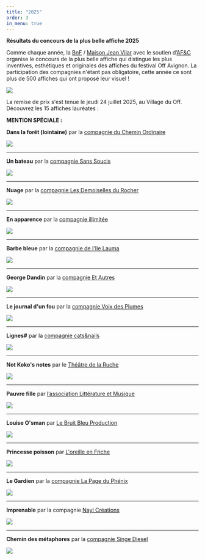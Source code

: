 ```yaml
---
title: "2025"
order: 3
in_menu: true
---
```

**Résultats du concours de la plus belle affiche 2025**

Comme chaque année, la [BnF](https://bnf.fr) / [Maison Jean Vilar](https://maisonjeanvilar.org/) avec le soutien d’[AF&C](https://www.festivaloffavignon.com/page/presentation-afc) organise le concours de la plus belle affiche qui distingue les plus inventives,  esthétiques et originales des affiches du festival Off Avignon. La participation des compagnies n'étant pas obligatoire, cette année ce sont plus de 500 affiches qui ont proposé leur visuel !

![](https://files.saty.re/affiches-festival-avignon/2025/OFF.jpg)

La remise de prix s'est tenue le jeudi 24 juillet 2025, au Village du Off. Découvrez les 15 affiches lauréates :

**MENTION SPÉCIALE :**

**Dans la forêt (lointaine)** par la [compagnie du Chemin Ordinaire](https://www.pony-production.com/dans-la-foret-lointaine)

![](https://files.saty.re/affiches-festival-avignon/2025/01-danslafor%C3%AAtlointaine.jpg)

---

**Un bateau** par la [compagnie Sans Soucis](https://compagniesanssoucis.com/bateau.php)

![](https://files.saty.re/affiches-festival-avignon/2025/02-unbateau.jpg)

---

**Nuage** par la [compagnie Les Demoiselles du Rocher](https://www.lesdemoisellesdurocher.com/cretion-jeune-public)

![](https://files.saty.re/affiches-festival-avignon/2025/03-nuage.jpg)

---

**En apparence** par la [compagnie illimitée](https://www.compagnie-illimitee.fr/spectacles/en-apparence)

![](https://files.saty.re/affiches-festival-avignon/2025/04-enapparence.jpg)

---

**Barbe bleue** par la [compagnie de l'Ile Lauma](https://ilelauma.com/new/pieces/barbe-bleue-dapres-amelie-nothomb/)

![](https://files.saty.re/affiches-festival-avignon/2025/05-barbebleue.jpg)

---

**George Dandin** par la [compagnie Et Autres](https://www.festivaloffavignon.com/spectacles/7037-george-dandin)

![](https://files.saty.re/affiches-festival-avignon/2025/06-georgedandin.jpg)

---

**Le journal d'un fou** par la [compagnie Voix des Plumes](https://www.voixdesplumes.com/le-journal-d-un-fou)

![](https://files.saty.re/affiches-festival-avignon/2025/07-lejournaldunfou.jpg)

---

**Lignes#** par la [compagnie cats&nails](https://catsandsnails.fr/creations/lignes/)

![](https://files.saty.re/affiches-festival-avignon/2025/08-lignes.jpg)

---

**Not Koko's notes** par le [Théâtre de la Ruche](https://www.theatredelaruche.fr/not-koko-s-notes.html)

![](https://files.saty.re/affiches-festival-avignon/2025/09-notkokosnotes.jpg)

---

**Pauvre fille** par [l’association Littérature et Musique](https://www.festivaloffavignon.com/spectacles/7072-pauvre-fille)

![](https://files.saty.re/affiches-festival-avignon/2025/10-pauvrefille.jpg)

---

**Louise O'sman** par [Le Bruit Bleu Production](http://louiseosman.com/)

![](https://files.saty.re/affiches-festival-avignon/2025/11-louiseosman.jpg)

---

**Princesse poisson** par [L'oreille en Friche](https://loreilleenfriche.fr/projets/princesse-poison/)

![](https://files.saty.re/affiches-festival-avignon/2025/12-princessepoison.jpg)

---

**Le Gardien** par la [compagnie La Page du Phénix](https://theatrehumanum.fr/programme/2025/le-gardien/)

![](https://files.saty.re/affiches-festival-avignon/2025/13-legardien.jpg)

---

**Imprenable** par la compagnie [Nayl Créations](https://www.naylcreations.com/vauban)

![](https://files.saty.re/affiches-festival-avignon/2025/14-imprenable.jpg)

---

**Chemin des métaphores** par la [compagnie Singe Diesel](https://singediesel.org/spectacles/chemin-des-metaphores)

![](https://files.saty.re/affiches-festival-avignon/2025/15-chemindesmetaphores.jpg) 